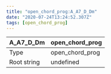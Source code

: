 ```yaml
---
title: "open_chord_prog:A_A7_D_Dm"
date: "2020-07-24T13:24:52.307Z"
tags: [open_chord_prog]
---
```


|A_A7_D_Dm|open_chord_prog|
|---|---|
|Type|open_chord_prog|
|Root string|undefined|

